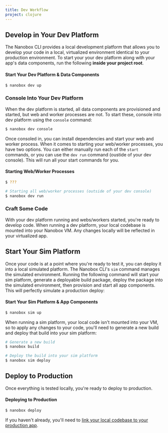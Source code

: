 ```yaml
---
title: Dev Workflow
project: clojure
---
```


## Develop in Your Dev Platform
The Nanobox CLI provides a local development platform that allows you to develop your code in a local, virtualized environment identical to your production environment. To start your your dev platform along with your app's data components, run the following **inside your project root**.

#### Start Your Dev Platform & Data Components
```bash
$ nanobox dev up
```

### Console Into Your Dev Platform
When the dev platform is started, all data components are provisioned and started, but web and worker processes are not. To start these, console into dev platform using the `console` command:

```bash
$ nanobox dev console
```

Once consoled in, you can install dependencies and start your web and worker process. When it comes to starting your web/worker processes, you have two options. You can either manually run each of the `start` commands, or you can use the `dev run` command (oustide of your dev console). This will run all your start commands for you.

#### Starting Web/Worker Processes
```bash
$ ???

# Starting all web/worker processes (outside of your dev console)
$ nanobox dev run
```

### Craft Some Code
With your dev platform running and webs/workers started, you're ready to develop code. When running a dev platform, your local codebase is mounted into your Nanobox VM. Any changes locally will be reflected in your virtualized app.

## Start Your Sim Platform
Once your code is at a point where you're ready to test it, you can deploy it into a local simulated platform. The Nanobox CLI's `sim` command manages the simulated environment. Running the following command will start your sim platform, generate a deployable build package, deploy the package into the simulated environment, then provision and start all app components. This will perfectly simulate a production deploy:

#### Start Your Sim Platform & App Components
```bash
$ nanobox sim up
```

When running a sim platform, your local code isn't mounted into your VM, so to apply any changes to your code, you'll need to generate a new build and deploy that build into your sim platform:

```bash
# Generate a new build
$ nanobox build

# Deploy the build into your sim platform
$ nanobox sim deploy
```

## Deploy to Production
Once everything is tested locally, you're ready to deploy to production.

#### Deploying to Production
```bash
$ nanobox deploy
```

If you haven't already, you'll need to [link your local codebase to your production app](https://docs.nanobox.io/cli/link/).
